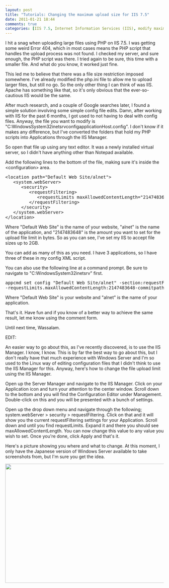 ```yaml
---
layout: post
title: "Tutorials: Changing the maximum upload size for IIS 7.5"
date: 2011-01-21 18:44
comments: true
categories: [IIS 7.5, Internet Information Services (IIS), modify maximum upload size, Tutorials, Windows Server, windows server]
---
```

I hit a snag when uploading large files using PHP on IIS 7.5. I was getting some weird Error 404, which in most cases means the PHP script that handles the upload process was not found. I checked my server, and sure enough, the PHP script was there. I tried again to be sure, this time with a smaller file. And what do you know, it worked just fine.

This led me to believe that there was a file size restriction imposed somewhere. I've already modified the php.ini file to allow me to upload larger files, but still no go. So the only other thing I can think of was IIS. Apache has something like that, so it's only obvious that the ever-so-cautious IIS would be the same.

After much research, and a couple of Google searches later, I found a simple solution involving some simple config file edits. Damn, after working with IIS for the past 6 months, I got used to not having to deal with config files. Anyway, the file you want to modify is "C:WindowsSystem32inetsrvconfigapplicationHost.config". I don't know if it makes any difference, but I've converted the folders that hold my PHP scripts into Applications through the IIS Manager.

So open that file up using any text editor. It was a newly installed virtual server, so I didn't have anything other than Notepad available.<!--more-->

Add the following lines to the bottom of the file, making sure it's inside the &lt;configuration&gt; area.
<pre>&lt;location path="Default Web Site/alnet"&gt;
   &lt;system.webServer&gt;
      &lt;security&gt;
         &lt;requestFiltering&gt;
            &lt;requestLimits maxAllowedContentLength="2147483648" /&gt;
         &lt;/requestFiltering&gt;
      &lt;/security&gt;
   &lt;/system.webServer&gt;
&lt;/location&gt;</pre>
Where "Default Web Site" is the name of your website, "alnet" is the name of the application, and "2147483648" is the amount you want to set for the upload file limit in bytes. So as you can see, I've set my IIS to accept file sizes up to 2GB.

You can add as many of this as you need. I have 3 applications, so I have three of these in my config XML script.

You can also use the following line at a command prompt. Be sure to navigate to "C:WindowsSystem32inetsrv" first.
<pre>appcmd set config "Default Web Site/alnet" -section:requestFiltering
-requestLimits.maxAllowedContentLength:2147483648-commitpath:apphost</pre>
Where "Default Web Site" is your website and "alnet" is the name of your application.

That's it. Have fun and if you know of a better way to achieve the same result, let me know using the comment form.

Until next time, Wassalam.

EDIT:

An easier way to go about this, as I've recently discovered, is to use the IIS Manager. I know, I know. This is by far the best way to go about this, but I don't really have that much experience with Windows Server and I'm so used to the Linux way of editing configuration files that I didn't think to use the IIS Manager for this. Anyway, here's how to change the file upload limit using the IIS Manager.

Open up the Server Manager and navigate to the IIS Manager. Click on your Application icon and turn your attention to the center window. Scroll down to the bottom and you will find the Configuration Editor under Management. Double-click on this and you will be presented with a bunch of settings.

Open up the drop down menu and navigate through the following; system.webServer &gt; security &gt; requestFiltering. Click on that and it will show you the current requestFiltering settings for your Application. Scroll down and until you find requestLimits. Expand it and there you should see maxAllowedContentLength. You can now change this value to any value you wish to set. Once you're done, click Apply and that's it.

Here's a picture showing you where and what to change. At this moment, I only have the Japanese version of Windows Server available to take screenshots from, but I'm sure you get the idea.
<p style="text-align:center;"><a href="http://subject9.files.wordpress.com/2011/08/28.png"><img class="size-full wp-image-778 aligncenter" title="28" src="http://subject9.files.wordpress.com/2011/08/28.png" alt="" width="578" height="379" /></a></p>
